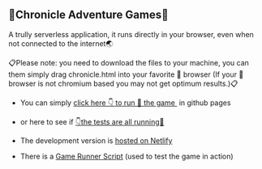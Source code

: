 ## 🌲Chronicle Adventure Games🌳

A trully serverless application, it runs directly in your browser, even when not connected to the internet🌏

📋Please note: you need to download the files to your machine, you can them simply drag chronicle.html into your favorite 💖 browser (If your 💖 browser is not chromium based you may not get optimum results.)📋

- You can simply [click here 👇 to run 🏃 the game ‍](https://lucsan.github.io/chronicle/chronicle.html) in github pages

- or here to see if [👇the tests are all running🏃‍](https://lucsan.github.io/chronicle/jasmine/SpecRunner.html)

- The development version is [hosted on Netlify](https://chronicle.netlify.com/chronicle.html)

- There is a [Game Runner Script](https://lucsan.github.io/chronicle/runner.html) (used to test the game in action)
